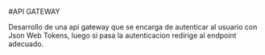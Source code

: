 #API GATEWAY
<p>Desarrollo de una api gateway que se encarga de autenticar al usuario con Json Web Tokens, luego si pasa la autenticacion redirige al endpoint adecuado.</p>